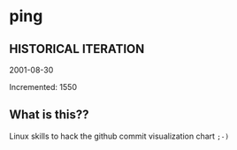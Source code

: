 # ping

## HISTORICAL ITERATION
2001-08-30

Incremented: 1550

## What is this?? 
Linux skills to hack the github commit visualization chart `;-)`
